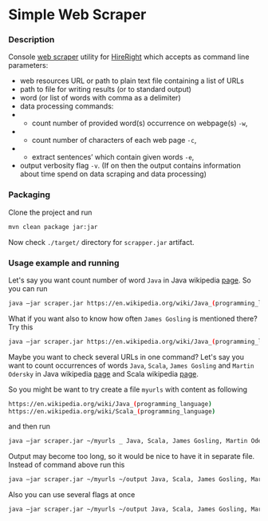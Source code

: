 # Simple Web Scraper

### Description

Console [web scraper](http://en.wikipedia.org/wiki/Web_scraping) utility for [HireRight](http://hireright.com/) which accepts as command line parameters:

  - web resources URL or path to plain text file containing a list of URLs
  - path to file for writing results (or to standard output)
  - word (or list of words with comma as a delimiter)
  - data processing commands:
  - - count number of provided word(s) occurrence on webpage(s) `-w`,
  - - count number of characters of each web page `-c`,
  - - extract sentences’ which contain given words `-e`,
  - output verbosity flag `-v`. (If on then the output contains information about time spend on data scraping and data processing)

### Packaging
Clone the project and run
```sh
mvn clean package jar:jar
```
Now check `./target/` directory for `scrapper.jar` artifact.

### Usage example and running

Let's say you want count number of word `Java` in Java wikipedia [page](https://en.wikipedia.org/wiki/Java_(programming_language)). So you can run
```sh
java –jar scraper.jar https://en.wikipedia.org/wiki/Java_(programming_language) _ Java –w
```

What if you want also to know how often `James Gosling` is mentioned there? Try this
```sh
java –jar scraper.jar https://en.wikipedia.org/wiki/Java_(programming_language) _ James Gosling, Java –w
```

Maybe you want to check several URLs in one command? Let's say you want to count occurrences of words `Java`, `Scala`, `James Gosling` and `Martin Odersky` in Java wikipedia [page](https://en.wikipedia.org/wiki/Java_(programming_language)) and Scala wikipedia [page](https://en.wikipedia.org/wiki/Scala_(programming_language)).

So you might be want to try create a file `myurls` with content as following
```sh
https://en.wikipedia.org/wiki/Java_(programming_language) 
https://en.wikipedia.org/wiki/Scala_(programming_language)
```

and then run

```sh
java –jar scraper.jar ~/myurls _ Java, Scala, James Gosling, Martin Odersky –w
```


Output may become too long, so it would be nice to have it in separate file.
Instead of command above run this
```sh
java –jar scraper.jar ~/myurls ~/output Java, Scala, James Gosling, Martin Odersky –w
```

Also you can use several flags at once
```sh
java –jar scraper.jar ~/myurls ~/output Java, Scala, James Gosling, Martin Odersky –w -v -c -e
```
